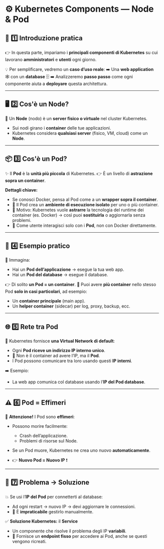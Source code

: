 # ⚙️ Kubernetes Components — Node & Pod

## 📌 1️⃣ Introduzione pratica

👉 In questa parte, impariamo i **principali componenti di Kubernetes** su cui lavorano **amministratori** e **utenti** ogni giorno.

💡 Per semplificare, vedremo un **caso d’uso reale**:
➡️ Una **web application** 🕸️ con un **database** 🗄️
➡️ Analizzeremo **passo passo** come ogni componente aiuta a **deployare** questa architettura.

---

## 🖥️ 2️⃣ Cos'è un **Node**?

🔹 Un **Node** (nodo) è un **server fisico o virtuale** nel cluster Kubernetes.

* Sui nodi girano i **container** delle tue applicazioni.
* Kubernetes considera **qualsiasi server** (fisico, VM, cloud) come un **Node**.

---

## 📦 3️⃣ Cos'è un **Pod**?

✨ Il **Pod** è la **unità più piccola** di Kubernetes.
👉 È un livello di **astrazione sopra un container**.

**Dettagli chiave:**

* Se conosci Docker, pensa al Pod come a un **wrapper sopra il container**.
* 🎯 Il Pod crea un **ambiente di esecuzione isolato** per uno o più container.
* 🔄 Motivo: Kubernetes vuole **astrarre** la tecnologia del runtime dei container (es. Docker) → così puoi **sostituirla** o aggiornarla senza problemi.
* 📌 Come utente interagisci solo con i **Pod**, non con Docker direttamente.

---

## 🧩 4️⃣ Esempio pratico

📌 Immagina:

* Hai un **Pod dell’applicazione** → esegue la tua web app.
* Hai un **Pod del database** → esegue il database.

👉 Di solito **un Pod = un container**.
🛑 Puoi avere **più container** nello stesso Pod **solo in casi particolari**, ad esempio:

* Un **container principale** (main app).
* Un **helper container** (sidecar) per log, proxy, backup, ecc.

---

## 🌐 5️⃣ Rete tra Pod

📡 Kubernetes fornisce **una Virtual Network di default**:

* Ogni **Pod riceve un indirizzo IP interno unico**.
* 📶 Non è il container ad avere l’IP, ma il **Pod**.
* I Pod possono comunicare tra loro usando questi **IP interni**.

➡️ Esempio:

* La web app comunica col database usando l’**IP del Pod database**.

---

## ⚠️ 6️⃣ Pod = Effimeri

🔄 **Attenzione!** I Pod sono **effimeri**:

* Possono morire facilmente:

  * Crash dell’applicazione.
  * Problemi di risorse sul Node.
* Se un Pod muore, Kubernetes ne crea uno nuovo **automaticamente**.
* 👉 **Nuovo Pod = Nuovo IP** ❗

---

## 🔗 7️⃣ Problema → Soluzione

💥 Se usi l’**IP del Pod** per connetterti al database:

* Ad ogni restart → nuovo IP → devi aggiornare le connessioni.
* 🔄 È **impraticabile** gestirlo manualmente.

✅ **Soluzione Kubernetes:** il **Service**

* Un componente che risolve il problema degli IP **variabili**.
* 📌 Fornisce un **endpoint fisso** per accedere ai Pod, anche se questi vengono ricreati.
